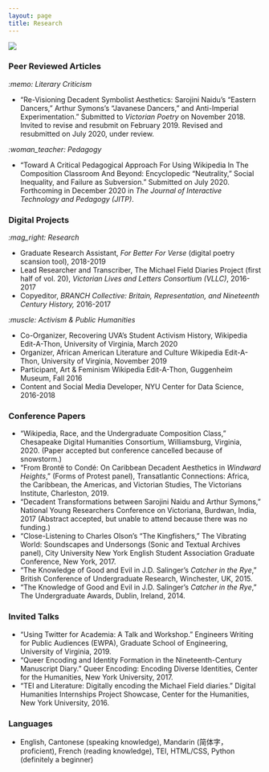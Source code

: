 ```yaml
---
layout: page
title: Research
---
```

<img src="https://user-images.githubusercontent.com/45428531/100495151-89732b80-3116-11eb-9201-c9eab2a0911f.jpg">

<h3>Peer Reviewed Articles</h3>
<i>:memo: Literary Criticism</i>
<ul>
<li> “Re-Visioning Decadent Symbolist Aesthetics: Sarojini Naidu’s “Eastern Dancers,” Arthur Symons’s “Javanese Dancers,” and Anti-Imperial Experimentation.” Submitted to <i>Victorian Poetry</i> on November 2018. Invited to revise and resubmit on February 2019. Revised and resubmitted on July 2020, under review. </li>
</ul>
<i>:woman_teacher: Pedagogy</i>
<ul>
<li> “Toward A Critical Pedagogical Approach For Using Wikipedia In The Composition Classroom And Beyond: Encyclopedic “Neutrality,” Social 	Inequality, and Failure as Subversion.” Submitted on July 2020. Forthcoming in December 2020 in <i>The Journal of Interactive Technology and Pedagogy (JITP)</i>. </li>
</ul>

<h3>Digital Projects</h3>
<i>:mag_right: Research</i>
<ul>
			<li>Graduate Research Assistant, <i>For Better For Verse</i> (digital poetry scansion tool), 2018-2019 </li>
			<li>Lead Researcher and Transcriber, The Michael Field Diaries Project (first half of vol. 20), <i>Victorian Lives and Letters Consortium (VLLC)</i>, 2016-2017  </li> 
			<li>Copyeditor, <i>BRANCH Collective: Britain, Representation, and Nineteenth Century History,</i> 2016-2017</li>
</ul>
<i>:muscle: Activism & Public Humanities</i>
<ul>
			<li>Co-Organizer, Recovering UVA’s Student Activism History, Wikipedia Edit-A-Thon, University of Virginia, March 2020</li>
			<li>Organizer, African American Literature and Culture Wikipedia Edit-A-Thon, University of Virginia, November 2019</li> 
			<li>Participant, Art & Feminism Wikipedia Edit-A-Thon, Guggenheim Museum, Fall 2016</li>
			<li>Content and Social Media Developer, NYU Center for Data Science, 2016-2018</li>
</ul>

<h3>Conference Papers</h3>
<ul>
			<li>“Wikipedia, Race, and the Undergraduate Composition Class,” Chesapeake Digital Humanities Consortium, Williamsburg, Virginia, 2020. (Paper accepted but conference cancelled because of snowstorm.) </li>
	<li>“From Brontë to Condé: On Caribbean Decadent Aesthetics in <i>Windward Heights</i>,” (Forms of Protest panel), Transatlantic Connections: Africa, the Caribbean, the Americas, and Victorian Studies, The Victorians Institute, Charleston, 2019. </li> 
			<li>“Decadent Transformations between Sarojini Naidu and Arthur Symons,” National Young Researchers Conference on Victoriana, Burdwan, India, 2017 (Abstract accepted, but unable to attend because there was no funding.)</li>
			<li>“Close-Listening to Charles Olson’s “The Kingfishers,” The Vibrating World: Soundscapes and Undersongs (Sonic and Textual Archives panel), City University New York English Student Association Graduate Conference, New York, 2017. </li>
	<li>“The Knowledge of Good and Evil in J.D. Salinger’s <i>Catcher in the Rye</i>,” British Conference of Undergraduate Research, Winchester, UK, 2015.</li>
	<li>“The Knowledge of Good and Evil in J.D. Salinger’s <i>Catcher in the Rye</i>,” The Undergraduate Awards, Dublin, Ireland, 2014. </li>
</ul>

<h3>Invited Talks</h3>
<ul>
			<li>“Using Twitter for Academia: A Talk and Workshop.” Engineers Writing for Public Audiences (EWPA), Graduate School of Engineering, University of Virginia, 2019. </li>
			<li>“Queer Encoding and Identity Formation in the Nineteenth-Century Manuscript Diary.” Queer Encoding: Encoding Diverse Identities, Center for the Humanities, New York University, 2017.</li>
			<li>“TEI and Literature: Digitally encoding the Michael Field diaries.” Digital Humanities Internships Project Showcase, Center for the Humanities, New York University, 2016. </li>
</ul>

<h3>Languages</h3>
<ul>
	<li>English, Cantonese (speaking knowledge), Mandarin (简体字，proficient), French (reading knowledge), TEI, HTML/CSS, Python (definitely a beginner)</li>
</ul>
